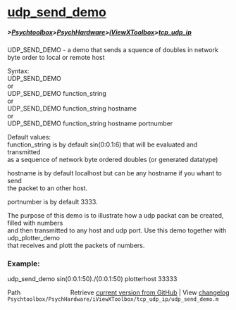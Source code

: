 # [udp_send_demo](udp_send_demo)
##### >[Psychtoolbox](Psychtoolbox)>[PsychHardware](PsychHardware)>[iViewXToolbox](iViewXToolbox)>[tcp_udp_ip](tcp_udp_ip)

UDP\_SEND\_DEMO - a demo that sends a squence of doubles in network byte order to local or remote host  
  
Syntax:  
  UDP\_SEND\_DEMO  
or  
  UDP\_SEND\_DEMO function\_string  
or  
  UDP\_SEND\_DEMO function\_string hostname  
or  
  UDP\_SEND\_DEMO function\_string hostname portnumber  
  
Default values:  
   function\_string  is by default sin(0:0.1:6) that will be evaluated and transmitted   
                    as a sequence of network byte ordered doubles (or generated datatype)  
  
   hostname         is by default localhost but can be any hostname if you whant to send  
                    the packet to an other host.  
  
   portnumber       is by default 3333.  
  
  
The purpose of this demo is to illustrate how a udp packat can be created, filled with numbers  
and then transmitted to any host and udp port. Use this demo together with udp\_plotter\_demo  
that receives and plott the packets of numbers.  
  
### Example:  
  
udp\_send\_demo sin(0:0.1:50)./(0:0.1:50) plotterhost 33333  
  




<div class="code_header" style="text-align:right;">
  <span style="float:left;">Path&nbsp;&nbsp;</span> <span class="counter">Retrieve <a href=
  "https://raw.github.com/Psychtoolbox-3/Psychtoolbox-3/beta/Psychtoolbox/PsychHardware/iViewXToolbox/tcp_udp_ip/udp_send_demo.m">current version from GitHub</a> | View <a href=
  "https://github.com/Psychtoolbox-3/Psychtoolbox-3/commits/beta/Psychtoolbox/PsychHardware/iViewXToolbox/tcp_udp_ip/udp_send_demo.m">changelog</a></span>
</div>
<div class="code">
  <code>Psychtoolbox/PsychHardware/iViewXToolbox/tcp_udp_ip/udp_send_demo.m</code>
</div>

